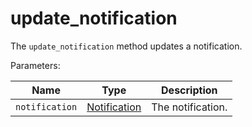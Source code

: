 # update_notification

The `update_notification` method updates a notification.

  Parameters:

__Name__ | __Type__ | __Description__
--- | --- | --- | 
`notification` | [Notification](../types/Notification.md) | The notification.


